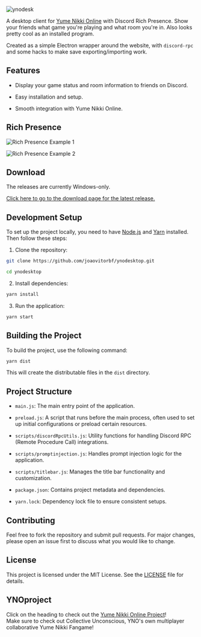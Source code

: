 ![ynodesk](https://user-images.githubusercontent.com/2998216/201456135-270da105-a4fa-4976-a69a-3a69e5d3fe59.png)

A desktop client for [Yume Nikki Online](https://ynoproject.net/) with Discord Rich Presence. Show your friends what game you're playing and what room you're in. Also looks pretty cool as an installed program.

Created as a simple Electron wrapper around the website, with `discord-rpc` and some hacks to make save exporting/importing work.

## Features

- Display your game status and room information to friends on Discord.

- Easy installation and setup.

- Smooth integration with Yume Nikki Online.

## Rich Presence

![Rich Presence Example 1](https://user-images.githubusercontent.com/2998216/201456282-6337d763-db5c-4fc2-b399-00b3513b1f7b.png)

![Rich Presence Example 2](https://user-images.githubusercontent.com/2998216/201456297-8cb36ebb-6400-4ae8-9804-ce51bcf3c1b5.png)

## Download

The releases are currently Windows-only.

[Click here to go to the download page for the latest release.](https://github.com/joaovitorbf/ynodesktop/releases/latest)

## Development Setup

To set up the project locally, you need to have [Node.js](https://nodejs.org/) and [Yarn](https://yarnpkg.com/) installed. Then follow these steps:

1. Clone the repository:

```sh
git clone https://github.com/joaovitorbf/ynodesktop.git

cd ynodesktop
```

2. Install dependencies:

```sh
yarn install
```

3. Run the application:

```sh
yarn start
```

## Building the Project

To build the project, use the following command:

```sh
yarn dist
```

This will create the distributable files in the `dist` directory.

## Project Structure

- `main.js`: The main entry point of the application.

- `preload.js`: A script that runs before the main process, often used to set up initial configurations or preload certain resources.

- `scripts/discordRpcUtils.js`: Utility functions for handling Discord RPC (Remote Procedure Call) integrations.

- `scripts/promptinjection.js`: Handles prompt injection logic for the application.

- `scripts/titlebar.js`: Manages the title bar functionality and customization.

- `package.json`: Contains project metadata and dependencies.

- `yarn.lock`: Dependency lock file to ensure consistent setups.

## Contributing

Feel free to fork the repository and submit pull requests. For major changes, please open an issue first to discuss what you would like to change.

## License

This project is licensed under the MIT License. See the [LICENSE](LICENSE) file for details.

## YNOproject

Click on the heading to check out the [Yume Nikki Online Project](https://github.com/ynoproject)!  
Make sure to check out Collective Unconscious, YNO's own multiplayer collaborative Yume Nikki Fangame!
